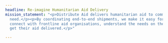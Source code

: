 ```yaml
---
headline: Re-imagine Humanitarian Aid Delivery
mission_statement: "<p>Distribute Aid delivers humanitarian aid to communities in
  need.</p><p>By coordinating end-to-end shipments, we make it easy for donors to
  connect with frontline aid organisations, understand the needs on the ground, and
  get their aid delivered.</p>"

---
```


